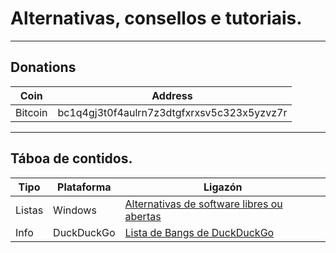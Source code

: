 # Alternativas, consellos e tutoriais.

----

## Donations
| Coin 			| Address 										|
| ------------ 	| ------------ 									|
| Bitcoin 		| bc1q4gj3t0f4aulrn7z3dtgfxrxsv5c323x5yzvz7r 	|

----

## Táboa de contidos.

| Tipo 				| Plataforma 	| Ligazón 																|
| ------------ 		| ------------- | ------------- 														|
| Listas 			| Windows 		| [Alternativas de software libres ou abertas](librealternativaswin.md) |
| Info 				| DuckDuckGo 	| [Lista de Bangs de DuckDuckGo](bangs.md) 								|
